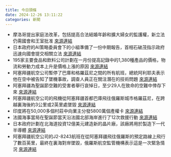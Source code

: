 ```yaml
---
title: 今日頭條
date: 2024-12-26 13:11:22
categories: 新聞            
---
```

- 摩洛哥提出家庭法改革，包括提高合法結婚年齡和擴大婦女的監護權，新立法仍需國會和王室批准 [來源連結](https://www.japantimes.co.jp/news/2024/12/26/world/politics/morocco-women-rights-legislation/)
- 日本政府的AI策略委員會下的小組準備了一份中期報告，首相石破茂指示政府迅速向國會提交相關立法 [來源連結](https://www.japantimes.co.jp/news/2024/12/26/japan/politics/ai-developers-panel/)
- 195家主要食品和飲料公司計劃在一月份提高記錄中的1,380種產品的價格，物流和勞動力成本上升是價格上漲的原因 [來源連結](https://www.japantimes.co.jp/business/2024/12/26/economy/food-price-up-january/)
- 阿塞拜疆航空公司暫停了巴庫和格羅茲尼之間的所有航班，總統阿利耶夫表示他在空中被告知了墜機事故，調查人員正在關注潛在的技術問題 [來源連結](https://www.aljazeera.com/news/2024/12/26/why-did-an-azerbaijan-airline-plane-crash-in-kazakhstan-what-we-know)
- 阿塞拜疆為聖誕節空難的受害者舉行哀悼日，至少29人在致命的空難中倖存下來 [來源連結](https://www.aljazeera.com/news/2024/12/26/azerbaijan-observes-day-of-mourning-for-air-crash-victims)
- 阿塞拜疆航空公司的飛機從阿塞拜疆首都巴庫飛往俄羅斯城市格羅茲尼，在跨越裏海後約3公里或2英里處墜毀 [來源連結](https://www.theguardian.com/world/live/2024/dec/26/russia-ukraine-war-live-ukrainian-military-russian-drones-latest-updates)
- 印度將在50,000多個村莊中向業主分發5800萬個產權卡 [來源連結](https://www.thehindu.com/news/morning-digest-december-26-2024/article69027033.ece)
- 法國海事當局在聖誕節當天沿法國北部海岸進行了12次救援行動 [來源連結](https://www.theguardian.com/world/2024/dec/26/france-rescues-more-100-people-trying-to-cross-to-uk-on-christmas-day)
- 日本政府計劃在北海道投資12億美元建造新的晶片廠，該廠將用於製造下一代半導體 [來源連結](https://www.japantimes.co.jp/business/2024/12/26/companies/government-investment-rapidus/)
- 阿塞拜疆航空公司的J2-8243航班在從阿塞拜疆飛往俄羅斯的預定路線上飛行了數百英里，最終在裏海對岸墜毀，俄羅斯航空監管機構表示這是一次緊急情況 [來源連結](https://www.japantimes.co.jp/news/2024/12/26/world/azerbaijani-jet-crashes-kazakhstan/)



